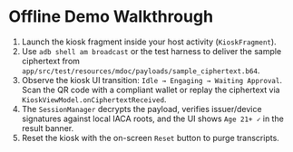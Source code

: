 # Offline Demo Walkthrough

1. Launch the kiosk fragment inside your host activity (`KioskFragment`).
2. Use `adb shell am broadcast` or the test harness to deliver the sample ciphertext from `app/src/test/resources/mdoc/payloads/sample_ciphertext.b64`.
3. Observe the kiosk UI transition: `Idle → Engaging → Waiting Approval`. Scan the QR code with a compliant wallet or replay the ciphertext via `KioskViewModel.onCiphertextReceived`.
4. The `SessionManager` decrypts the payload, verifies issuer/device signatures against local IACA roots, and the UI shows `Age 21+ ✓` in the result banner.
5. Reset the kiosk with the on-screen `Reset` button to purge transcripts.


